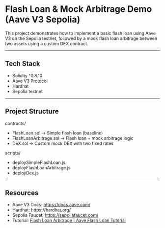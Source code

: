 Flash Loan & Mock Arbitrage Demo (Aave V3 Sepolia)
==================================================

This project demonstrates how to implement a basic flash loan using Aave V3 on the Sepolia testnet, followed by a mock flash loan arbitrage between two assets using a custom DEX contract.

----------------------------------------
Tech Stack
----------------------------------------
- Solidity ^0.8.10
- Aave V3 Protocol
- Hardhat
- Sepolia testnet

----------------------------------------
Project Structure
----------------------------------------

contracts/
- FlashLoan.sol              -> Simple flash loan (baseline)
- FlashLoanArbitrage.sol    -> Flash loan + mock arbitrage logic
- DeX.sol                    -> Custom mock DEX with two fixed rates

scripts/
- deploySimpleFlashLoan.js
- deployFlashLoanArbitrage.js
- deployDex.js

----------------------------------------
Resources
----------------------------------------

- Aave V3 Docs: https://docs.aave.com/
- Hardhat: https://hardhat.org/
- Sepolia Faucet: https://sepoliafaucet.com/
- Tutorial: [Flash Loan Arbitrage | Aave Flash Loan Tutorial](https://www.youtube.com/watch?v=PtMs8FZJhkU&t=469s&ab_channel=BlockExplorer)
